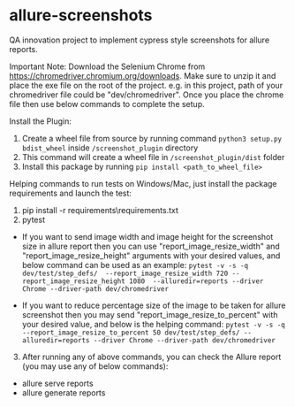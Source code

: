 # allure-screenshots
QA innovation project to implement cypress style screenshots for allure reports.

Important Note:
Download the Selenium Chrome from https://chromedriver.chromium.org/downloads. Make sure to unzip it and place the exe file on the root of the project. e.g. in this project, path of your chromedriver file could be "dev/chromedriver".
Once you place the chrome file then use below commands to complete the setup.

Install the Plugin:
1. Create a wheel file from source by running command ``python3 setup.py bdist_wheel`` inside `/screenshot_plugin` directory
2. This command will create a wheel file in `/screenshot_plugin/dist` folder
3. Install this package by running `pip install <path_to_wheel_file>`

Helping commands to run tests on Windows/Mac, just install the package requirements and launch the test:
1. pip install -r requirements\requirements.txt 
2. pytest
- If you want to send image width and image height for the screenshot size in allure report then you can use "report_image_resize_width" and "report_image_resize_height" arguments with your desired values, and below command can be used as an example:
 `pytest -v -s -q dev/test/step_defs/  --report_image_resize_width 720 --report_image_resize_height 1080  --alluredir=reports --driver Chrome --driver-path dev/chromedriver`

- If you want to reduce percentage size of the image to be taken for allure screenshot then you may send "report_image_resize_to_percent" with your desired value, and below is the helping command:
 ``pytest -v -s -q --report_image_resize_to_percent 50 dev/test/step_defs/ --alluredir=reports --driver Chrome --driver-path dev/chromedriver``                                 

3. After running any of above commands, you can check the Allure report (you may use any of below commands):
- allure serve reports
- allure generate reports
